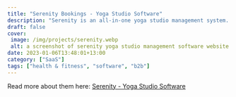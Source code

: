 ```yaml
---
title: "Serenity Bookings - Yoga Studio Software"
description: "Serenity is an all-in-one yoga studio management system. This software runs off the successful GymMaster platform and has been tailored to suit the needs of Yoga, Pilates and other booking based businesses."
draft: false
cover: 
 image: /img/projects/serenity.webp
 alt: a screenshot of serenity yoga studio management software website
date: 2023-01-06T13:48:01+13:00
category: ["SaaS"]
tags: ["health & fitness", "software", "b2b"]
---
```


Read more about them here: <a href="https://www.serenitybookings.com">Serenity - Yoga Studio Software</a>